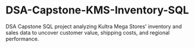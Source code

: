 # DSA-Capstone-KMS-Inventory-SQL
DSA Capstone SQL project analyzing Kultra Mega Stores' inventory and sales data to uncover customer value, shipping costs, and regional performance.
